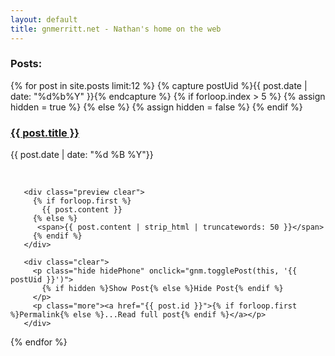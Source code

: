 ```yaml
---
layout: default
title: gnmerritt.net - Nathan's home on the web
---
```


<h3 class="showPhone">Posts:</h3>

{% for post in site.posts limit:12 %}
  {% capture postUid %}{{ post.date | date: "%d%b%Y" }}{% endcapture %}
  {% if forloop.index > 5 %}
    {% assign hidden = true %}
  {% else %}
    {% assign hidden = false %}
  {% endif %}

  <article
    class="post{% if hidden %} closed{% endif %}"
    id="{{ postUid }}">
       <h3> <a href="{{ post.id }}">{{ post.title }}</a></h3>
       <p class="date">{{ post.date | date: "%d %B  %Y"}}</p>
       <br />

       <div class="preview clear">
         {% if forloop.first %}
           {{ post.content }}
         {% else %}
          <span>{{ post.content | strip_html | truncatewords: 50 }}</span>
         {% endif %}
       </div>

       <div class="clear">
         <p class="hide hidePhone" onclick="gnm.togglePost(this, '{{ postUid }}')">
           {% if hidden %}Show Post{% else %}Hide Post{% endif %}
         </p>
         <p class="more"><a href="{{ post.id }}">{% if forloop.first %}Permalink{% else %}...Read full post{% endif %}</a></p>
       </div>
  </article>
{% endfor %}
